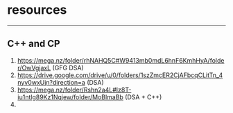 # resources
---------------------------------------------------
C++ and CP
---------------------------------------------------
1. https://mega.nz/folder/rhNAHQ5C#W9413mb0mdL6hnF6KmhHyA/folder/OwVgjaxL          (GFG DSA)
2. https://drive.google.com/drive/u/0/folders/1szZmcER2CjAFbcqCLitTn_4nyv0wxUjn?direction=a (DSA)
3. https://mega.nz/folder/Rshn2a4L#Iz8T-iu1ntlg89Kz1Nqjew/folder/MoBlmaBb                   (DSA + C++)
4. 

